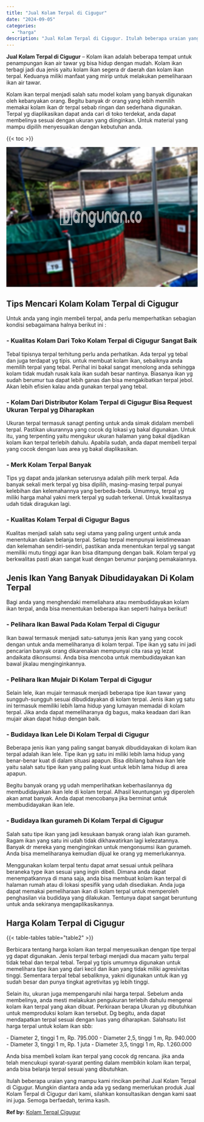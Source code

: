 ```yaml
---
title: "Jual Kolam Terpal di Cigugur"
date: "2024-09-05"
categories: 
  - "harga"
description: "Jual Kolam Terpal di Cigugur. Itulah beberapa uraian yang mampu kami rincikan perihal Jual Kolam Terpal di Cigugur. Mungkin diantara anda ada yg sedang memer..."
---
```


**Jual Kolam Terpal di Cigugur** – Kolam ikan adalah beberapa tempat untuk penampungan ikan air tawar yg bisa hidup dengan mudah. Kolam ikan terbagi jadi dua jenis yaitu kolam ikan segera dr daerah dan kolam ikan terpal. Keduanya miliki manfaat yang mirip untuk melakukan pemeliharaan ikan air tawar.

Kolam ikan terpal menjadi salah satu model kolam yang banyak digunakan oleh kebanyakan orang. Begitu banyak dr orang yang lebih memilih memakai kolam ikan dr terpal sebab ringan dan sederhana digunakan. Terpal yg diaplikasikan dapat anda cari di toko terdekat, anda dapat membelinya sesuai dengan ukuran yang diinginkan. Untuk material yang mampu dipilih menyesuaikan dengan kebutuhan anda.

{{< toc >}}

![Jual Kolam Terpal di Cigugur](/images/jual-kolam-terpal-44.png)

## Tips Mencari Kolam Kolam Terpal di Cigugur

Untuk anda yang ingin membeli terpal, anda perlu memperhatikan sebagian kondisi sebagaimana halnya berikut ini :

### \- Kualitas Kolam Dari Toko Kolam Terpal di Cigugur Sangat Baik

Tebal tipisnya terpal terhitung perlu anda perhatikan. Ada terpal yg tebal dan juga terdapat yg tipis. untuk membuat kolam ikan, sebaiknya anda memilih terpal yang tebal. Perihal ini bakal sangat menolong anda sehingga kolam tidak mudah rusak kala ikan sudah besar nantinya. Biasanya ikan yg sudah berumur tua dapat lebih ganas dan bisa mengakibatkan terpal jebol. Akan lebih efisien kalau anda gunakan terpal yang tebal.

### \- Kolam Dari Distributor Kolam Terpal di Cigugur Bisa Request Ukuran Terpal yg Diharapkan

Ukuran terpal termasuk sanagt penting untuk anda simak didalam membeli terpal. Pastikan ukurannya yang cocok dg lokasi yg bakal digunakan. Untuk itu, yang terpenting yaitu mengukur ukuran halaman yang bakal dijadikan kolam ikan terpal terlebih dahulu. Apabila sudah, anda dapat membeli terpal yang cocok dengan luas area yg bakal diaplikasikan.

### \- Merk Kolam Terpal Banyak

Tips yg dapat anda jalankan seterusnya adalah pilih merk terpal. Ada banyak sekali merk terpal yg bisa dipilih, masing-masing terpal punyai kelebihan dan kelemahannya yang berbeda-beda. Umumnya, terpal yg miliki harga mahal yakni merk terpal yg sudah terkenal. Untuk kwalitasnya udah tidak diragukan lagi.

### \- Kualitas Kolam Terpal di Cigugur Bagus

Kualitas menjadi salah satu segi utama yang paling urgent untuk anda menentukan dalam belanja terpal. Setiap terpal mempunyai keistimewaan dan kelemahan sendiri-sendiri, pastikan anda menentukan terpal yg sangat memiliki mutu tinggi agar ikan bisa ditampung dengan baik. Kolam terpal yg berkwalitas pasti akan sangat kuat dengan berumur panjang pemakaiannya.

## Jenis Ikan Yang Banyak Dibudidayakan Di Kolam Terpal

Bagi anda yang menghendaki memeliahara atau membudidayakan kolam ikan terpal, anda bisa menentukan beberapa ikan seperti halnya berikut!

### \- Pelihara Ikan Bawal Pada Kolam Terpal di Cigugur

Ikan bawal termasuk menjadi satu-satunya jenis ikan yang yang cocok dengan untuk anda memeliharanya di kolam terpal. Tipe ikan yg satu ini jadi pencarian banyak orang dikarenakan mempunyai cita rasa yg lezat andaikata dikonsumsi. Anda bisa mencoba untuk membudidayakan kan bawal jikalau menginginkannya.

### \- Pelihara Ikan Mujair Di Kolam Terpal di Cigugur

Selain lele, ikan mujair termasuk menjadi beberapa tipe ikan tawar yang sungguh-sungguh sesuai dibudidayakan di kolam terpal. Jenis ikan yg satu ini termasuk memiliki lebih lama hidup yang lumayan memadai di kolam terpal. Jika anda dapat memeliharanya dg bagus, maka keadaan dari ikan mujair akan dapat hidup dengan baik.

### \- Budidaya Ikan Lele Di Kolam Terpal di Cigugur

Beberapa jenis ikan yang paling sangat banyak dibudidayakan di kolam ikan terpal adalah ikan lele. Tipe ikan yg satu ini miliki lebih lama hidup yang benar-benar kuat di dalam situasi apapun. Bisa dibilang bahwa ikan lele yaitu salah satu tipe ikan yang paling kuat untuk lebih lama hidup di area apapun.

Begitu banyak orang yg udah memperlihatkan keberhasilannya dg membudidayakan ikan lele di kolam terpal. Alhasil keuntungan yg diperoleh akan amat banyak. Anda dapat mencobanya jika berminat untuk membudidayakan ikan lele.

### \- Budidaya Ikan gurameh Di Kolam Terpal di Cigugur

Salah satu tipe ikan yang jadi kesukaan banyak orang ialah ikan gurameh. Ragam ikan yang satu ini udah tidak dikhawatirkan lagi kelezatannya. Banyak dr mereka yang menginginkan untuk mengonsumsi ikan gurameh. Anda bisa memeliharanya kemudian dijual ke orang yg memerlukannya.

Menggunakan kolam terpal tentu dapat amat sesuai untuk pelihara beraneka type ikan sesuai yang ingin dibeli. Dimana anda dapat menempatkannya di mana saja, anda bisa membuat kolam ikan terpal di halaman rumah atau di lokasi spesifik yang udah disediakan. Anda juga dapat memakai pemeliharaan ikan di kolam terpal untuk memperoleh penghasilan via budidaya yang dilakukan. Tentunya dapat sangat beruntung untuk anda sekiranya mengaplikasikannya.

## Harga Kolam Terpal di Cigugur

{{< table-tables table="table2" >}}

Berbicara tentang harga kolam ikan terpal menyesuaikan dengan tipe terpal yg dapat digunakan. Jenis terpal terbagi menjadi dua macam yaitu terpal tidak tebal dan terpal tebal. Terpal yg tipis umumnya digunakan untuk memelihara tipe ikan yang dari kecil dan ikan yang tidak miliki agresivitas tinggi. Sementara terpal tebal sebaliknya, yakni digunakan untuk ikan yg sudah besar dan punya tingkat agretivitas yg lebih tinggi.

Selain itu, ukuran juga mempengaruhi nilai harga terpal. Sebelum anda membelinya, anda mesti melakukan pengukuran terlebih dahulu mengenai kolam ikan terpal yang akan dibuat. Perkiraan berapa Ukuran yg dibutuhkan untuk memproduksi kolam ikan tersebut. Dg begitu, anda dapat mendapatkan terpal sesuai dengan luas yang diharapkan. Salahsatu list harga terpal untuk kolam ikan sbb:

\- Diameter 2, tinggi 1 m, Rp. 795.000 - Diameter 2,5, tinggi 1 m, Rp. 940.000 - Diameter 3, tinggi 1 m, Rp. 1 juta - Diameter 3,5, tinggi 1 m, Rp. 1.260.000

Anda bisa membeli kolam ikan terpal yang cocok dg rencana. jika anda telah mencukupi syarat-syarat penting dalam membikin kolam ikan terpal, anda bisa belanja terpal sesuai yang dibutuhkan.

Itulah beberapa uraian yang mampu kami rincikan perihal Jual Kolam Terpal di Cigugur. Mungkin diantara anda ada yg sedang memerlukan produk Jual Kolam Terpal di Cigugur dari kami, silahkan konsultasikan dengan kami saat ini juga. Semoga berfaedah, terima kasih.

**Ref by:** [Kolam Terpal Cigugur](https://id.wikipedia.org/wiki/Kolam)
